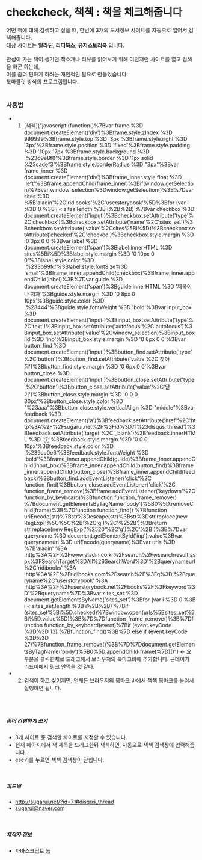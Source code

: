 # checkcheck, 책첵 : 책을 체크해줍니다<br>
어떤 책에 대해 검색하고 싶을 때, 한번에 3개의 도서정보 사이트를 자동으로 열어서 검색해줍니다.<br>
대상 사이트는 **알라딘, 리디북스, 유저스토리북** 입니다. <br>
<br> 
관심이 가는 책이 생기면 책소개나 리뷰를 읽어보기 위해 이런저런 사이트를 열고 검색을 하곤 하는데,<br> 
이를 좀더 편하게 하려는 개인적인 필요로 만들었습니다. <br>
북마클릿 방식의 프로그램입니다. <br>
<br>
### 사용법<br>
- 1. [책첵]("javascript:(function()%7Bvar frame %3D document.createElement('div')%3Bframe.style.zIndex %3D 999999%3Bframe.style.top %3D '3px'%3Bframe.style.right %3D '3px'%3Bframe.style.position %3D 'fixed'%3Bframe.style.padding %3D '10px 17px'%3Bframe.style.background %3D '%23d9e8f8'%3Bframe.style.border %3D '1px solid %23cadef3'%3Bframe.style.borderRadius %3D "3px"%3Bvar frame_inner %3D document.createElement('div')%3Bframe_inner.style.float %3D 'left'%3Bframe.appendChild(frame_inner)%3Bif(window.getSelection)%7Bvar window_selection%3Dwindow.getSelection()%3B%7Dvar sites %3D %5B'aladin'%2C'ridibooks'%2C'userstorybook'%5D%3Bfor (var i %3D 0 %3B i < sites.length %3B i%2B%2B) %7Bvar checkbox %3D document.createElement('input')%3Bcheckbox.setAttribute('type'%2C'checkbox')%3Bcheckbox.setAttribute('name'%2C'sites_set')%3Bcheckbox.setAttribute('value'%2Csites%5Bi%5D)%3Bcheckbox.setAttribute('checked'%2C'checked')%3Bcheckbox.style.margin %3D '0 3px 0 0'%3Bvar label %3D document.createElement('span')%3Blabel.innerHTML %3D sites%5Bi%5D%3Blabel.style.margin %3D '0 10px 0 0'%3Blabel.style.color %3D '%233b99fc'%3Blabel.style.fontSize%3D 'small'%3Bframe_inner.appendChild(checkbox)%3Bframe_inner.appendChild(label)%3B%7Dvar guide %3D document.createElement('span')%3Bguide.innerHTML %3D '제목이나 저자'%3Bguide.style.margin %3D '0 8px 0 10px'%3Bguide.style.color %3D '%23444'%3Bguide.style.fontWeight %3D 'bold'%3Bvar input_box %3D document.createElement('input')%3Binput_box.setAttribute('type'%2C'text')%3Binput_box.setAttribute('autofocus'%2C'autofocus')%3Binput_box.setAttribute('value'%2Cwindow_selection)%3Binput_box.id %3D 'inp'%3Binput_box.style.margin %3D '0 6px 0 0'%3Bvar button_find %3D document.createElement('input')%3Bbutton_find.setAttribute('type'%2C'button')%3Bbutton_find.setAttribute('value'%2C'찾아줘')%3Bbutton_find.style.margin %3D '0 6px 0 0'%3Bvar button_close %3D document.createElement('input')%3Bbutton_close.setAttribute('type'%2C'button')%3Bbutton_close.setAttribute('value'%2C'닫기')%3Bbutton_close.style.margin %3D '0 0 0 30px'%3Bbutton_close.style.color %3D "%23aaa"%3Bbutton_close.style.verticalAlign %3D "middle"%3Bvar feedback %3D document.createElement('a')%3Bfeedback.setAttribute('href'%2C'http%3A%2F%2Fsugarui.net%2F%3Fid%3D71%23disqus_thread')%3Bfeedback.setAttribute('target'%2C'_blank')%3Bfeedback.innerHTML %3D 'ⓘ'%3Bfeedback.style.margin %3D '0 0 0 10px'%3Bfeedback.style.color %3D '%239cc0e6'%3Bfeedback.style.fontWeight %3D 'bold'%3Bframe_inner.appendChild(guide)%3Bframe_inner.appendChild(input_box)%3Bframe_inner.appendChild(button_find)%3Bframe_inner.appendChild(button_close)%3Bframe_inner.appendChild(feedback)%3Bbutton_find.addEventListener('click'%2C function_find)%3Bbutton_close.addEventListener('click'%2C function_frame_remove)%3Bframe.addEventListener('keydown'%2C function_by_keyboard)%3Bfunction function_frame_remove() %7Bdocument.getElementsByTagName('body')%5B0%5D.removeChild(frame)%3B%7Dfunction function_find() %7Bfunction urlEncode(str)%7Bstr%3Descape(str)%3Bstr%3Dstr.replace(new RegExp('%5C%5C%2B'%2C'g')%2C'%252B')%3Breturn str.replace(new RegExp('%2520'%2C'g')%2C'%2B')%3B%7Dvar queryname %3D document.getElementById('inp').value%3Bvar querynameurl %3D urlEncode(queryname)%3Bvar urls %3D %7B'aladin' %3A 'http%3A%2F%2Fwww.aladin.co.kr%2Fsearch%2Fwsearchresult.aspx%3FSearchTarget%3DAll%26SearchWord%3D'%2Bquerynameurl%2C'ridibooks' %3A 'http%3A%2F%2Fridibooks.com%2Fsearch%2F%3Fq%3D'%2Bqueryname%2C'userstorybook' %3A 'http%3A%2F%2Fuserstorybook.net%2Fbooks%2F%3Fkeyword%3D'%2Bqueryname%7D%3Bvar sites_set %3D document.getElementsByName('sites_set')%3Bfor (var i %3D 0 %3B i < sites_set.length %3B i%2B%2B) %7Bif (sites_set%5Bi%5D.checked)%7Bwindow.open(urls%5Bsites_set%5Bi%5D.value%5D)%3B%7D%7Dfunction_frame_remove()%3B%7Dfunction function_by_keyboard(event)%7Bif (event.keyCode %3D%3D 13) %7Bfunction_find()%3B%7D else if (event.keyCode %3D%3D 27)%7Bfunction_frame_remove()%3B%7D%7Ddocument.getElementsByTagName('body')%5B0%5D.appendChild(frame)%7D)()") ← 요 부분을 클릭한채로 드래그해서 브라우저의 북마크바에 추가합니다. 근데이거 리드미에서 링크 안먹을 것 같다. <br>
- 2. 검색이 하고 싶어지면, 언제든 브라우저의 북마크 바에서 책첵 북마크를 눌러서 실행하면 됩니다.<br>
<br>
<br>

##### 좀더 간편하게 쓰기 <br>
- 3개 사이트 중 검색할 사이트를 지정할 수 있습니다.
- 현재 페이지에서 책 제목을 드래그한뒤 책첵하면, 자동으로 책첵 검색창에 입력해줍니다. 
- esc키를 누르면 책첵 검색창이 닫힙니다.
<br>

##### 피드백 <br>
- http://sugarui.net/?id=71#disqus_thread
- sugarui@naver.com
<br>

##### 제작자 정보<br>
- 자바스크립트 늅
